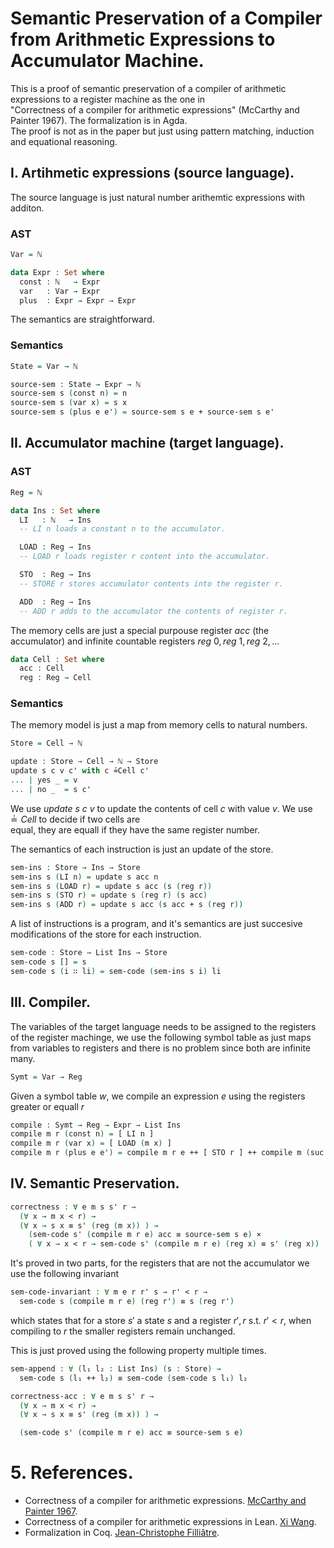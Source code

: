 # Semantic Preservation of a Compiler from Arithmetic Expressions to Accumulator Machine.

This is a proof of semantic preservation of a compiler of arithmetic expressions to a register machine as the one in  
"Correctness of a compiler for arithmetic expressions" (McCarthy and Painter 1967). The formalization is in Agda.   
The proof is not as in the paper but just using pattern matching, induction and equational reasoning.

## I. Artihmetic expressions (source language).
The source language is just natural number arithemtic expressions with additon.

### AST
```Agda
Var = ℕ

data Expr : Set where
  const : ℕ   → Expr
  var   : Var → Expr
  plus  : Expr → Expr → Expr
```

The semantics are straightforward.
### Semantics
```Agda
State = Var → ℕ

source-sem : State → Expr → ℕ
source-sem s (const n) = n
source-sem s (var x) = s x
source-sem s (plus e e') = source-sem s e + source-sem s e'

```

## II. Accumulator machine (target language).
### AST
```Agda
Reg = ℕ

data Ins : Set where
  LI   : ℕ   → Ins
  -- LI n loads a constant n to the accumulator.

  LOAD : Reg → Ins
  -- LOAD r loads register r content into the accumulator.

  STO  : Reg → Ins
  -- STORE r stores accumulator contents into the register r. 

  ADD  : Reg → Ins
  -- ADD r adds to the accumulator the contents of register r.
```


The memory cells are just a special purpouse register $acc$ (the accumulator) and infinite countable registers $reg \ 0, reg \ 1, reg \ 2,...$
```Agda
data Cell : Set where
  acc : Cell
  reg : Reg → Cell
```


### Semantics
The memory model is just a map from memory cells to natural numbers.
```agda
Store = Cell → ℕ

update : Store → Cell → ℕ → Store
update s c v c' with c ≟Cell c'
... | yes _ = v
... | no _  = s c'
```
We use $update \ s \ c \ v$ to update the contents of cell $c$ with value $v$. We use $≟Cell$ to decide if two cells are  
equal, they are equall if they have the same register number.


The semantics of each instruction is just an update of the store.
```agda
sem-ins : Store → Ins → Store
sem-ins s (LI n) = update s acc n
sem-ins s (LOAD r) = update s acc (s (reg r))
sem-ins s (STO r) = update s (reg r) (s acc)
sem-ins s (ADD r) = update s acc (s acc + s (reg r))
```

A list of instructions is a program, and it's semantics are just succesive modifications of the store for each instruction.
```agda
sem-code : Store → List Ins → Store
sem-code s [] = s
sem-code s (i ∷ li) = sem-code (sem-ins s i) li
```

## III. Compiler.
The variables of the target language needs to be assigned to the registers of the register machinge, we use the following symbol
table as just maps from variables to registers and there is no problem since both are infinite many.
```agda
Symt = Var → Reg
```

Given a symbol table $w$, we compile an expression $e$ using the registers greater or equall $r$
```agda
compile : Symt → Reg → Expr → List Ins
compile m r (const n) = [ LI n ]
compile m r (var x) = [ LOAD (m x) ]
compile m r (plus e e') = compile m r e ++ [ STO r ] ++ compile m (suc r) e' ++ [ ADD r ]
```

## IV. Semantic Preservation.
```agda
correctness : ∀ e m s s' r →
  (∀ x → m x < r) →
  (∀ x → s x ≡ s' (reg (m x)) ) →
    (sem-code s' (compile m r e) acc ≡ source-sem s e) ×
    ( ∀ x → x < r → sem-code s' (compile m r e) (reg x) ≡ s' (reg x))
```

It's proved in two parts, for the registers that are not the accumulator we use the following invariant
```agda
sem-code-invariant : ∀ m e r r' s → r' < r →
  sem-code s (compile m r e) (reg r') ≡ s (reg r')
```
which states that for a store $s'$ a state $s$ and a register $r', r$ s.t. $r' < r$, when compiling to $r$ the smaller registers remain
unchanged.

This is just proved using the following property multiple times.
```agda
sem-append : ∀ (l₁ l₂ : List Ins) (s : Store) →
  sem-code s (l₁ ++ l₂) ≡ sem-code (sem-code s l₁) l₂
```

```agda
correctness-acc : ∀ e m s s' r →
  (∀ x → m x < r) →
  (∀ x → s x ≡ s' (reg (m x)) ) →

  (sem-code s' (compile m r e) acc ≡ source-sem s e)
```

# 5. References.
* Correctness of a compiler for arithmetic expressions. [McCarthy and Painter 1967](http://jmc.stanford.edu/articles/mcpain/mcpain.pdf).
* Correctness of a compiler for arithmetic expressions in Lean. [Xi Wang](https://kqueue.org/blog/2020/10/15/arithcc/).
* Formalization in Coq. [Jean-Christophe Filliâtre](https://github.com/coq-contribs/mini-compiler).

